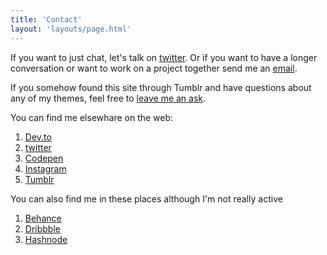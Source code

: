 ```yaml
---
title: 'Contact'
layout: 'layouts/page.html'
---
```


If you want to just chat, let's talk on [twitter](https://twitter.com/smolcodes). Or if you want to have a longer conversation or want to work on a project together
send me an [email](mailto:rbrittbusler92@gmail.com).

If you somehow found this site through Tumblr and have questions about any of my themes, feel free to [leave me an ask](https://smolthemes.tumblr.com/ask). 

You can find me elsewhare on the web:
1. [Dev.to](https://dev.to/smolcodes)
2. [twitter](https://twitter.com/smolcodes)
3. [Codepen](https://codepen.io/smolcodes)
4. [Instagram](https://www.instagram.com/smolcodes/?hl=en)
5. [Tumblr](https://smolthemes.tumblr.com/ask)

You can also find me in these places although I'm not really active
1. [Behance](https://www.behance.net/smolcodes)
2. [Dribbble](https://dribbble.com/smolcodes)
3. [Hashnode](https://hashnode.com/@Smolcodes)
